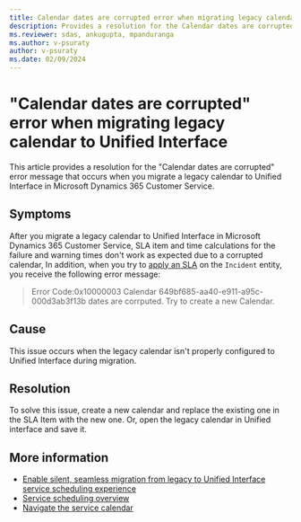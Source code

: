 ```yaml
---
title: Calendar dates are corrupted error when migrating legacy calendar to Unified Interface
description: Provides a resolution for the Calendar dates are corrupted error that occurs when you migrate a legacy calendar to Unified Interface in Dynamics 365 Customer Service.
ms.reviewer: sdas, ankugupta, mpanduranga
ms.author: v-psuraty
author: v-psuraty
ms.date: 02/09/2024
---
```

# "Calendar dates are corrupted" error when migrating legacy calendar to Unified Interface

This article provides a resolution for the "Calendar dates are corrupted" error message that occurs when you migrate a legacy calendar to Unified Interface in Microsoft Dynamics 365 Customer Service.

## Symptoms

After you migrate a legacy calendar to Unified Interface in Microsoft Dynamics 365 Customer Service, SLA item and time calculations for the failure and warning times don't work as expected due to a corrupted calendar, In addition, when you try to [apply an SLA](/dynamics365/customer-service/administer/apply-slas) on the `Incident` entity, you receive the following error message:

> Error Code:0x10000003 Calendar 649bf685-aa40-e911-a95c-000d3ab3f13b dates are corrputed. Try to create a new Calendar.

## Cause

This issue occurs when the legacy calendar isn't properly configured to Unified Interface during migration.

## Resolution

To solve this issue, create a new calendar and replace the existing one in the SLA Item with the new one. Or, open the legacy calendar in Unified interface and save it.

## More information

- [Enable silent, seamless migration from legacy to Unified Interface service scheduling experience](/dynamics365-release-plan/2020wave2/service/dynamics365-customer-service/enable-silent-seamless-migration-legacy-uci-service-scheduling-experience)
- [Service scheduling overview](/dynamics365/customer-service/use/uci-scheduling-overview)
- [Navigate the service calendar](/dynamics365/customer-service/use/uci-navigate-service-calendar)
